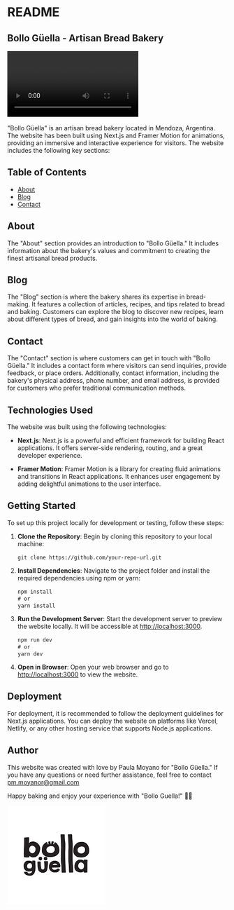 # README

## Bollo Güella - Artisan Bread Bakery


![Screenshot](Bollo_Güella.mp4)

"Bollo Güella" is an artisan bread bakery located in Mendoza, Argentina. The website has been built using Next.js and Framer Motion for animations, providing an immersive and interactive experience for visitors. The website includes the following key sections:

## Table of Contents

- [About](#about)
- [Blog](#blog)
- [Contact](#contact)

## About

The "About" section provides an introduction to "Bollo Güella." It includes information about the bakery's values and commitment to creating the finest artisanal bread products.

## Blog

The "Blog" section is where the bakery shares its expertise in bread-making. It features a collection of articles, recipes, and tips related to bread and baking. Customers can explore the blog to discover new recipes, learn about different types of bread, and gain insights into the world of baking.

## Contact

The "Contact" section is where customers can get in touch with "Bollo Güella." It includes a contact form where visitors can send inquiries, provide feedback, or place orders. Additionally, contact information, including the bakery's physical address, phone number, and email address, is provided for customers who prefer traditional communication methods.

## Technologies Used

The website was built using the following technologies:

- **Next.js**: Next.js is a powerful and efficient framework for building React applications. It offers server-side rendering, routing, and a great developer experience.

- **Framer Motion**: Framer Motion is a library for creating fluid animations and transitions in React applications. It enhances user engagement by adding delightful animations to the user interface.

## Getting Started

To set up this project locally for development or testing, follow these steps:

1. **Clone the Repository**: Begin by cloning this repository to your local machine:

   ```
   git clone https://github.com/your-repo-url.git
   ```

2. **Install Dependencies**: Navigate to the project folder and install the required dependencies using npm or yarn:

   ```
   npm install
   # or
   yarn install
   ```

3. **Run the Development Server**: Start the development server to preview the website locally. It will be accessible at [http://localhost:3000](http://localhost:3000).

   ```
   npm run dev
   # or
   yarn dev
   ```

4. **Open in Browser**: Open your web browser and go to [http://localhost:3000](http://localhost:3000) to view the website.

## Deployment

For deployment, it is recommended to follow the deployment guidelines for Next.js applications. You can deploy the website on platforms like Vercel, Netlify, or any other hosting service that supports Node.js applications.

## Author

This website was created with love by Paula Moyano for "Bollo Güella." If you have any questions or need further assistance, feel free to contact pm.moyanor@gmail.com

Happy baking and enjoy your experience with "Bollo Guella!" 🍞🥖

![Bollo Güella Bakery](public/bollo-guella-logo.png)
